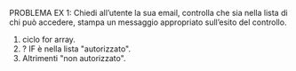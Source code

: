 PROBLEMA EX 1:
Chiedi all’utente la sua email, controlla che sia nella lista di chi può accedere, stampa un messaggio appropriato sull’esito del controllo.
1. ciclo for array.
2. ? IF è nella lista "autorizzato".
3. Altrimenti "non autorizzato".







<!-- Prima di partire a scrivere codice poniamoci qualche domanda:
Che ci sia un array da qualche parte? Se dobbiamo confrontare qualcosa che "cosa" ci serve?
Attenzione
Se usate la funzione includes l'esercizio non è valido
Consigli del giorno:
1. scriviamo sempre prima il file readme.md per capire cosa vogliamo fare
2. javascript non fa nulla da solo, dobbiamo dirgli noi cosa vogliamo fare
3. si ma noi cosa vogliamo fare?
4. torniamo a scrivere in italiano
5. proviamo ad immaginare le operazioni che vogliamo far svolgere al nostro programma così come lo faremmo "a mano" -->